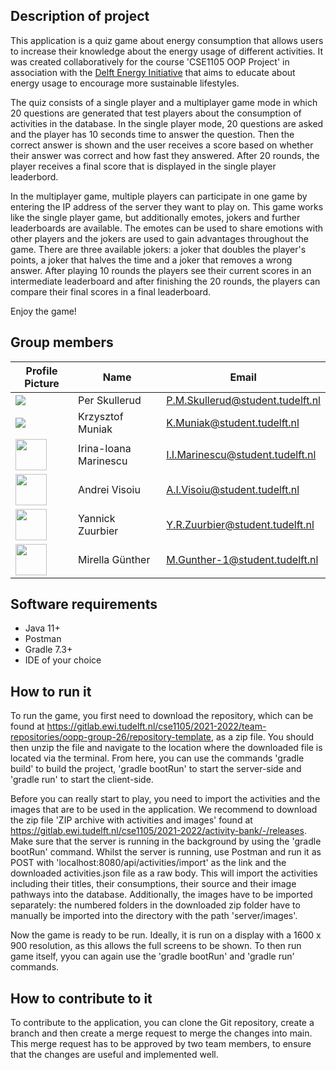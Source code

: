 ## Description of project

This application is a quiz game about energy consumption that allows users to increase their knowledge about the energy usage of different activities. It was created collaboratively for the course 'CSE1105 OOP Project' in association with the [Delft Energy Initiative](https://www.tudelft.nl/en/energy) that aims to educate about energy usage to encourage more sustainable lifestyles.

The quiz consists of a single player and a multiplayer game mode in which 20 questions are generated that test players about the consumption of activities in the database. In the single player mode, 20 questions are asked and the player has 10 seconds time to answer the question. Then the correct answer is shown and the user receives a score based on whether their answer was correct and how fast they answered. After 20 rounds, the player receives a final score that is displayed in the single player leaderbord.

In the multiplayer game, multiple players can participate in one game by entering the IP address of the server they want to play on. This game works like the single player game, but additionally emotes, jokers and further leaderboards are available. The emotes can be used to share emotions with other players and the jokers are used to gain advantages throughout the game. There are three available jokers: a joker that doubles the player's points, a joker that halves the time and a joker that removes a wrong answer. After playing 10 rounds the players see their current scores in an intermediate leaderboard and after finishing the 20 rounds, the players can compare their final scores in a final leaderboard.

Enjoy the game!

## Group members

| Profile Picture | Name | Email                            |
|---|---|----------------------------------|
| ![](https://secure.gravatar.com/avatar/b4b2377134a5db565b9ee30727daa206?s=180&d=identicon&size=50) | Per Skullerud | P.M.Skullerud@student.tudelft.nl |
| ![](https://secure.gravatar.com/avatar/5ec558ba962f139a04572dbb90051cf9?s=180&d=identicon&size=50) | Krzysztof Muniak | K.Muniak@student.tudelft.nl      |
| <img src="https://secure.gravatar.com/avatar/9b498f4dab0f22afbcdcac94b67ec66c?s=800&d=identicon" height=50 width=50> | Irina-Ioana Marinescu | I.I.Marinescu@student.tudelft.nl |
|<img src="https://secure.gravatar.com/avatar/c96c83ba29b1a73251600ec9bd1f4c11?s=180&d=identicon" width="50" height="50"> | Andrei Visoiu | A.I.Visoiu@student.tudelft.nl    |
| <img src="https://secure.gravatar.com/avatar/ecda8f54079e20a5f22fc7b4c1dae20f?s=180&d=identicon" width="50" height="50"> | Yannick Zuurbier | Y.R.Zuurbier@student.tudelft.nl  |
| <img src="https://gitlab.ewi.tudelft.nl/uploads/-/system/user/avatar/4626/avatar.png?width=400" width="50" height="50"> | Mirella Günther | M.Gunther-1@student.tudelft.nl   |

## Software requirements

* Java 11+
* Postman
* Gradle 7.3+
* IDE of your choice

## How to run it

To run the game, you first need to download the repository, which can be found at https://gitlab.ewi.tudelft.nl/cse1105/2021-2022/team-repositories/oopp-group-26/repository-template, as a zip file. You should then unzip the file and navigate to the location where the downloaded file is located via the terminal. From here, you can use the commands 'gradle build' to build the project, 'gradle bootRun' to start the server-side and 'gradle run' to start the client-side.

Before you can really start to play, you need to import the activities and the images that are to be used in the application. We recommend to download the zip file 'ZIP archive with activities and images' found at https://gitlab.ewi.tudelft.nl/cse1105/2021-2022/activity-bank/-/releases. Make sure that the server is running in the background by using the 'gradle bootRun' command. Whilst the server is running, use Postman and run it as POST with 'localhost:8080/api/activities/import' as the link and the downloaded activities.json file as a raw body. This will import the activities including their titles, their consumptions, their source and their image pathways into the database. Additionally, the images have to be imported separately: the numbered folders in the downloaded zip folder have to manually be imported into the directory with the path 'server/images'.

Now the game is ready to be run. Ideally, it is run on a display with a 1600 x 900 resolution, as this allows the full screens to be shown. To then run game itself, yyou can again use the 'gradle bootRun' and 'gradle run' commands.

## How to contribute to it

To contribute to the application, you can clone the Git repository, create a branch and then create a merge request to merge the changes into main. This merge request has to be approved by two team members, to ensure that the changes are useful and implemented well.
